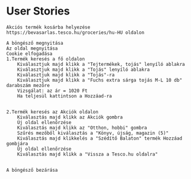 # User Stories

    Akciós termék kosárba helyezése https://bevasarlas.tesco.hu/groceries/hu-HU oldalon

    A böngésző megnyitása
    Az oldal megnyitása
    Cookie elfogadása
    1.Termék keresés a fő oldalon
        Kiválasztjuk majd klikk a "Tejtermékek, tojás" lenyíló ablakra
        Kiválasztjuk majd klikk a "Tojás" lenyíló ablakra
        Kiválasztjuk majd klikk a "Tojás"-ra
        Kiválasztjuk majd klikk a "Fuchs extra sárga tojás M-L 10 db" darabszám mezőre
        Vizsgálat: az ár = 1020 Ft
        Ha teljesül kattintson a Hozzáad-ra


    2.Termék keresés az Akciók oldalon
        Kiválasztás majd klikk az Akciók gombra
        Új oldal ellenőrzése
        Kiválasztás majd klikk az "Otthon, hobbi" gombra
        Szűrés mezőből kiválasztás a "Könyv, újság, magazin (5)"
        Kiválasztás majd klikkelés a "Szédítő Balaton" termék Hozzáad gombjára
        Új oldal ellenőrzése
        Kiválasztás majd klikk a "Vissza a Tesco.hu oldalra"
 
       
    A böngésző bezárása








